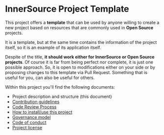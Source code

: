 # InnerSource Project Template

This project offers a **template** that can be used by anyone willing to create a new project based on resources that are commonly used in **Open Source** projects.

It is a template, but at the same time contains the information of the project itself, so it is an example of its application itself.

Despite of the title, **it should work either for InnerSource or Open Source projects**. Of course it is far from being perfect nor complete, it is just one possible approach. So, it is open to modifications either on your side or by proposing changes to this template via Pull Request. Something that is useful for you, can also be useful for others.

Within this project you'll find the following documents:
* Project description and structure (this document)
* [Contribution guidelines](/CONTRIBUTING.md)
* [Code Review Process](/doc/code-review-process.md)
* [How to install/use this project](/INSTALL.md)
* [Governance model](/doc/governance.md)
* [Code of conduct](/doc/code-of-conduct.md)
* [Project license](/LICENSE)
